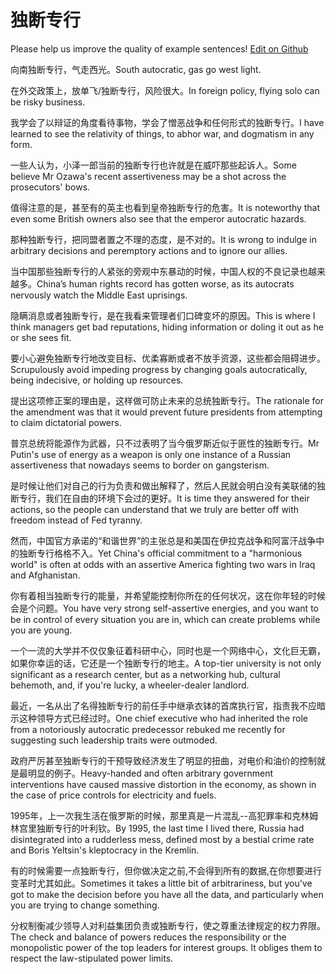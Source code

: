 # 独断专行

Please help us improve the quality of example sentences! [Edit on Github](https://github.com/jiyushe/jiyu-example-sentence-source/blob/main/chinese/duduanzhuanxing.md)

<p><span class="chinese">向南独断专行，气走西光。</span><span class="english">South autocratic, gas go west light.</span></p>

<p><span class="chinese">在外交政策上，放单飞/独断专行，风险很大。</span><span class="english">In foreign policy, flying solo can be risky business.</span></p>

<p><span class="chinese">我学会了以辩证的角度看待事物，学会了憎恶战争和任何形式的独断专行。</span><span class="english">I have learned to see the relativity of things, to abhor war, and dogmatism in any form.</span></p>

<p><span class="chinese">一些人认为，小泽一郎当前的独断专行也许就是在威吓那些起诉人。</span><span class="english">Some believe Mr Ozawa's recent assertiveness may be a shot across the prosecutors' bows.</span></p>

<p><span class="chinese">值得注意的是，甚至有的英主也看到皇帝独断专行的危害。</span><span class="english">It is noteworthy that even some British owners also see that the emperor autocratic hazards.</span></p>

<p><span class="chinese">那种独断专行，把同盟者置之不理的态度，是不对的。</span><span class="english">It is wrong to indulge in arbitrary decisions and peremptory actions and to ignore our allies.</span></p>

<p><span class="chinese">当中国那些独断专行的人紧张的旁观中东暴动的时候，中国人权的不良记录也越来越多。</span><span class="english">China’s human rights record has gotten worse, as its autocrats nervously watch the Middle East uprisings.</span></p>

<p><span class="chinese">隐瞒消息或者独断专行，是在我看来管理者们口碑变坏的原因。</span><span class="english">This is where I think managers get bad reputations, hiding information or doling it out as he or she sees fit.</span></p>

<p><span class="chinese">要小心避免独断专行地改变目标、优柔寡断或者不放手资源，这些都会阻碍进步。</span><span class="english">Scrupulously avoid impeding progress by changing goals autocratically, being indecisive, or holding up resources.</span></p>

<p><span class="chinese">提出这项修正案的理由是，这样做可防止未来的总统独断专行。</span><span class="english">The rationale for the amendment was that it would prevent future presidents from attempting to claim dictatorial powers.</span></p>

<p><span class="chinese">普京总统将能源作为武器，只不过表明了当今俄罗斯近似于匪性的独断专行。</span><span class="english">Mr Putin's use of energy as a weapon is only one instance of a Russian assertiveness that nowadays seems to border on gangsterism.</span></p>

<p><span class="chinese">是时候让他们对自己的行为负责和做出解释了，然后人民就会明白没有美联储的独断专行，我们在自由的环境下会过的更好。</span><span class="english">It is time they answered for their actions, so the people can understand that we truly are better off with freedom instead of Fed tyranny.</span></p>

<p><span class="chinese">然而，中国官方承诺的“和谐世界”的主张总是和美国在伊拉克战争和阿富汗战争中的独断专行格格不入。</span><span class="english">Yet China's official commitment to a "harmonious world" is often at odds with an assertive America fighting two wars in Iraq and Afghanistan.</span></p>

<p><span class="chinese">你有着相当独断专行的能量，并希望能控制你所在的任何状况，这在你年轻的时候会是个问题。</span><span class="english">You have very strong self-assertive energies, and you want to be in control of every situation you are in, which can create problems while you are young.</span></p>

<p><span class="chinese">一个一流的大学并不仅仅象征着科研中心，同时也是一个网络中心，文化巨无霸，如果你幸运的话，它还是一个独断专行的地主。</span><span class="english">A top-tier university is not only significant as a research center, but as a networking hub, cultural behemoth, and, if you're lucky, a wheeler-dealer landlord.</span></p>

<p><span class="chinese">最近，一名从出了名得独断专行的前任手中继承衣钵的首席执行官，指责我不应暗示这种领导方式已经过时。</span><span class="english">One chief executive who had inherited the role from a notoriously autocratic predecessor rebuked me recently for suggesting such leadership traits were outmoded.</span></p>

<p><span class="chinese">政府严厉甚至独断专行的干预导致经济发生了明显的扭曲，对电价和油价的控制就是最明显的例子。</span><span class="english">Heavy-handed and often arbitrary government interventions have caused massive distortion in the economy, as shown in the case of price controls for electricity and fuels.</span></p>

<p><span class="chinese">1995年，上一次我生活在俄罗斯的时候，那里真是一片混乱--高犯罪率和克林姆林宫里独断专行的叶利钦。</span><span class="english">By 1995, the last time I lived there, Russia had disintegrated into a rudderless mess, defined most by a bestial crime rate and Boris Yeltsin's kleptocracy in the Kremlin.</span></p>

<p><span class="chinese">有的时候需要一点独断专行，但你做决定之前,不会得到所有的数据,在你想要进行变革时尤其如此。</span><span class="english">Sometimes it takes a little bit of arbitrariness, but you've got to make the decision before you have all the data, and particularly when you are trying to change something.</span></p>

<p><span class="chinese">分权制衡减少领导人对利益集团负责或独断专行，使之尊重法律规定的权力界限。</span><span class="english">The check and balance of powers reduces the responsibility or the monopolistic power of the top leaders for interest groups. It obliges them to respect the law-stipulated power limits.</span></p>

